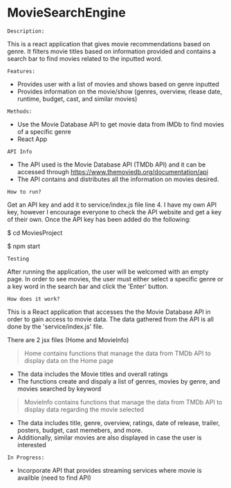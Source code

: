 # MovieSearchEngine

```
Description:
```
This is a react application that gives movie recommendations based on genre. It filters movie titles based on information provided and contains a search bar to find movies related to the inputted word.

```
Features:
```
- Provides user with a list of movies and shows based on genre inputted
- Provides information on the movie/show (genres, overview, rlease date, runtime, budget, cast, and similar movies)

```
Methods:
```
- Use the Movie Database API to get movie data from IMDb to find movies of a specific genre
- React App
```
API Info
```
- The API used is the Movie Database API (TMDb API) and it can be accessed through https://www.themoviedb.org/documentation/api
- The API contains and distributes all the information on movies desired.
```
How to run?
```
Get an API key and add it to service/index.js file line 4. I have my own API key, however I encourage everyone to check the API website and get a key of their own.
Once the API key has been added do the following:

$ cd MoviesProject

$ npm start

```
Testing
```
After running the application, the user will be welcomed with an empty page. In order to see movies, 
the user must either select a specific genre or a key word in the search bar and click the 'Enter' button.

```
How does it work?
```
This is a React application that accesses the the Movie Database API in order to gain access to movie data.
The data gathered from the API is all done by the 'service/index.js' file. 

There are 2 jsx files (Home and MovieInfo)
> Home contains functions that manage the data from TMDb API to display data on the Home page
  - The data includes the Movie titles and overall ratings
  - The functions create and dispaly a list of genres, movies by genre, and movies searched by keyword

> MovieInfo contains functions that manage the data from TMDb API to display data regarding the movie selected
 - The data includes title, genre, overview, ratings, date of release, trailer, posters, budget, cast memebers, and more.
 - Additionally, similar movies are also displayed in case the user is interested

```
In Progress:
```
- Incorporate API that provides streaming services where movie is availble (need to find API)
